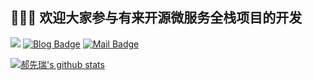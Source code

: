 


##  👋👋👋  欢迎大家参与有来开源微服务全栈项目的开发



[![](https://img.shields.io/github/stars/hxrui/youlai-mall?style=flat-square&label=Stars&logo=github)](https://github.com/hxrui/youlai-mall) [![Blog Badge](https://img.shields.io/badge/blog-340k+%20pageview-brightgreen)](https://www.cnblogs.com/haoxianrui/) [![Mail Badge](https://img.shields.io/badge/-youlaitech@163.com-c14438?style=flat-square&logo=Gmail&logoColor=white&link=mailto:youlaitech@163.com)](mailto:youlaitech@163.com)


[![郝先瑞's github stats](https://github-readme-stats.vercel.app/api?username=hxrui&hide=contribs,issues&show_icons=true&title_color=ffffff&text_color=ffffff&icon_color=ffffff&include_all_commits=true&bg_color=0,240b36,c31432)](https://github.com/hxrui/youlai-mall)

